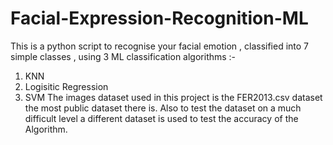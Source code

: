 # Facial-Expression-Recognition-ML
This is a python script to recognise your facial emotion , classified into 7 simple classes , using 3 ML classification algorithms :- 
1. KNN
2. Logisitic Regression
3. SVM
The images dataset used in this project is the FER2013.csv dataset the most public dataset there is. Also to test the dataset on a much difficult level a different dataset is used to 
test the accuracy of the Algorithm.
